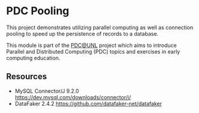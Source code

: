
# PDC Pooling

This project demonstrates utilizing parallel computing as well
as connection pooling to speed up the persistence of records to a
database.

This module is part of the [PDC@UNL](https://go.unl.edu/PDCatUNL) 
project which aims to introduce Parallel and Distributed Computing
(PDC) topics and exercises in early computing education. 

## Resources

* MySQL Connector/J 9.2.0 <https://dev.mysql.com/downloads/connector/j/>
* DataFaker 2.4.2 <https://github.com/datafaker-net/datafaker>
